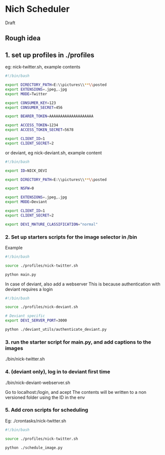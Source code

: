 # Nich Scheduler

Draft

## Rough idea

## 1. set up profiles in ./profiles

eg: nick-twitter.sh, example contents

```sh
#!/bin/bash

export DIRECTORY_PATH=E:\\pictures\\**\\posted
export EXTENSIONS=.jpeg,.jpg
export MODE=Twitter

export CONSUMER_KEY=123
export CONSUMER_SECRET=456

export BEARER_TOKEN=AAAAAAAAAAAAAAAAAAAA

export ACCESS_TOKEN=1234
export ACCESS_TOKEN_SECRET=5678

export CLIENT_ID=1
export CLIENT_SECRET=2
```

or deviant, eg nick-deviant.sh, example content

```sh
#!/bin/bash

export ID=NICK_DEVI

export DIRECTORY_PATH=E:\\pictures\\**\\posted

export NSFW=0

export EXTENSIONS=.jpeg,.jpg
export MODE=Deviant

export CLIENT_ID=1
export CLIENT_SECRET=2

export DEVI_MATURE_CLASSIFICATION="normal"
```


### 2. Set up starters scripts for the image selector in /bin

Example

```sh
#!/bin/bash

source ./profiles/nick-twitter.sh

python main.py
```

In case of deviant, also add a webserver
This is because authentication with deviant requires a login

```sh
#!/bin/bash

source ./profiles/nick-deviant.sh

# Deviant specific
export DEVI_SERVER_PORT=3000

python ./deviant_utils/authenticate_deviant.py
```


### 3. run the starter script for main.py, and add captions to the images

./bin/nick-twitter.sh

### 4. (deviant only), log in to deviant first time

./bin/nick-deviant-webserver.sh

Go to localhost:<PORT OF CHOICE>/login, and acept
The contents will be written to a non versioned folder using the ID in the env

### 5. Add cron scripts for scheduling

Eg: ./crontasks/nick-twitter.sh

```sh
#!/bin/bash

source ./profiles/nick-twitter.sh

python ./schedule_image.py
```